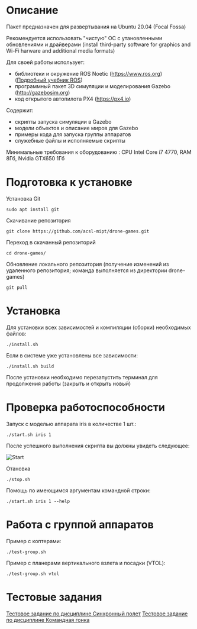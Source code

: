 Описание
========

Пакет предназначен для развертывания на Ubuntu 20.04 (Focal Fossa)

Рекомендуется использовать "чистую" ОС с утановленными обновлениями и драйверами (install third-party software for graphics and Wi-Fi harware and additional media formats)

Для своей работы использует:
- библиотеки и окружение ROS Noetic (https://www.ros.org) ([Подробный учебник ROS](http://wiki.ros.org/ROS/Tutorials))
- программный пакет 3D симуляции и моделирования Gazebo (http://gazebosim.org)
- код открытого автопилота PX4 (https://px4.io)

Содержит:
- скрипты запуска симуляции в Gazebo
- модели объектов и описание миров для Gazebo
- примеры кода для запуска группы аппаратов
- служебные файлы и исполняемые скрипты

Минимальные требования к оборудованию : CPU Intel Core i7 4770, RAM 8Гб, Nvidia GTX650 1Гб


Подготовка к установке
======================

Установка Git

```
sudo apt install git
```

Скачивание репозитория

```
git clone https://github.com/acsl-mipt/drone-games.git
```

Переход в скачанный репозиторий

```
cd drone-games/
```

Обновление локального репозитория (получение изменений из удаленного репозитория; команда выполняется из директории drone-games)

```
git pull
```


Установка
=========

Для установки всех зависимостей и компиляции (сборки) необходимых файлов:

```
./install.sh
```

Если в системе уже установлены все зависимости:

```
./install.sh build
```

После установки необходимо перезапустить терминал для продолжения работы (закрыть и открыть новый)


Проверка работоспособности
==========================

Запуск с моделью аппарата iris в количестве 1 шт.:

```
./start.sh iris 1
```

После успешного выполнения скрипта вы должны увидеть следующее:

![Start](https://github.com/acsl-mipt/drone-games/blob/main/.imgs/start.png)


Отановка

```
./stop.sh
```

Помощь по имеющимся аргументам командной строки:

```
./start.sh iris 1 --help
```

Работа с группой аппаратов
==========================

Пример с коптерами:

```
./test-group.sh
```

Пример с планерами вертикального взлета и посадки (VTOL):

```
./test-group.sh vtol
```

Тестовые задания
================

[Тестовое задание по дисциплине Синхронный полет](https://github.com/acsl-mipt/drone-games/blob/main/TASK_1.md)
[Тестовое задание по дисциплине Командная гонка](https://github.com/acsl-mipt/drone-games/blob/main/TASK_2.md)
